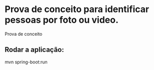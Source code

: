 # Prova de conceito para identificar pessoas por foto ou video.
Prova de conceito


## Rodar a aplicação:
mvn spring-boot:run
